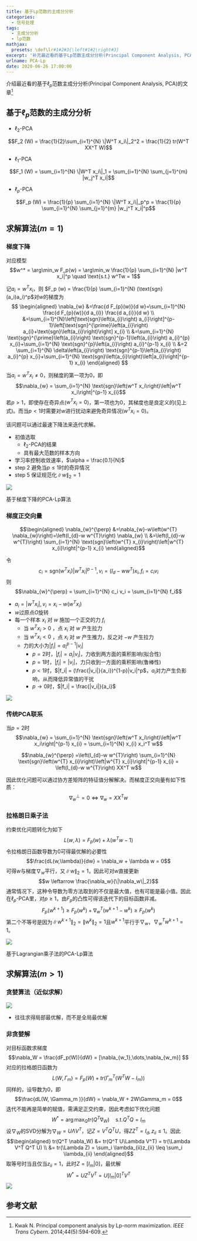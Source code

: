 ```yaml
---
title: 基于Lp范数的主成分分析
categories:
  - 信号处理
tags:
  - 主成分分析
  - lp范数
mathjax:
  presets: \def\lr#1#2#3{\left#1#2\right#3}
excerpt: '补充最近看的基于Lp范数主成分分析(Principal Component Analysis, PCA)的文章。'
urlname: PCA-Lp
date: 2020-06-26 17:00:00
---
```


介绍最近看的基于$\ell_p$范数主成分分析(Principal Component Analysis, PCA)的文章[^1]

## 基于$\ell_p$范数的主成分分析

- $\ell_2$-PCA

$$F_2 (W) = \frac{1}{2}\sum_{i=1}^{N} \|W^T x_i\|_2^2 = \frac{1}{2} tr(W^T XX^T W)$$

- $\ell_1$-PCA

$$F_1 (W) = \sum_{i=1}^{N} \|W^T x_i\|_1 = \sum_{i=1}^{N} \sum_{j=1}^{m} |w_j^T x_i|$$

- $\ell_p$-PCA

$$F_p (W) = \frac{1}{p} \sum_{i=1}^{N} \|W^T x_i\|_p^p = \frac{1}{p} \sum_{i=1}^{N} \sum_{j=1}^{m} |w_j^T x_i|^p$$

## 求解算法($m=1$)

### 梯度下降

对应模型
$$w^* = \arg\min_w F_p(w) = \arg\min_w \frac{1}{p} \sum_{i=1}^{N}  |w^T x_i|^p \quad \text{s.t.} w^Tw = 1$$

记$a_i = w^T x_i$，则 $F_p (w) = \frac{1}{p} \sum_{i=1}^{N}  (\text{sgn}(a_i)a_i)^p$对$w$的梯度为
$$
\begin{aligned}
\nabla_{w} &=\frac{d F_{p}(w)}{d w}=\sum_{i=1}^{N} \frac{d F_{p}(w)}{d a_{i}} \frac{d a_{i}}{d w} \\
&=\sum_{i=1}^{N}\left[\text{sgn}\left(a_{i}\right) a_{i}\right]^{p-1}\left[\text{sgn}^{\prime}\left(a_{i}\right) a_{i}+\text{sgn}\left(a_{i}\right)\right] x_{i} \\
&=\sum_{i=1}^{N} \text{sgn}^{\prime}\left(a_{i}\right) \text{sgn}^{p-1}\left(a_{i}\right) a_{i}^{p} x_{i}+\sum_{i=1}^{N} \text{sgn}^{p}\left(a_{i}\right) a_{i}^{p-1} x_{i} \\
&=2 \sum_{i=1}^{N} \delta\left(a_{i}\right) \text{sgn}^{p-1}\left(a_{i}\right) a_{i}^{p} x_{i}+\sum_{i=1}^{N} \text{sgn}\left(a_{i}\right)\left|a_{i}\right|^{p-1} x_{i}
\end{aligned}
$$

当$a_i = w^T x_i \neq 0$，则梯度的第一项为0，即
$$\nabla_{w} = \sum_{i=1}^{N} \text{sgn}\left(w^T x_i\right)\left|w^T x_i\right|^{p-1} x_{i}$$
若$p > 1$，即使存在奇异点($w^T x_i = 0$)，第一项也为0，其梯度也是良定义的(见上式)。而当$p < 1$时需要对$w$进行扰动来避免奇异情况($w^T x_i = 0$)。

该问题可以通过最速下降法来迭代求解。

- 初值选取
  - $\ell_2$-PCA的结果
  - 具有最大范数的样本方向
- 学习率控制收敛速率，$\alpha = \frac{0.1}{N}$
- step 2 避免当$p \leq 1$时的奇异情况
- step 5 保证规范化$\|w\|_2 = 1$

![](PCA的Lp/alg-1.png)

基于梯度下降的PCA-Lp算法

### 梯度正交向量

$$\begin{aligned}
\nabla_{w}^{\perp} &=\nabla_{w}-w\left(w^{T} \nabla_{w}\right)=\left(I_{d}-w w^{T}\right) \nabla_{w} \\
&=\left(I_{d}-w w^{T}\right) \sum_{i=1}^{N} \text{sgn}\left(w^{T} x_{i}\right)\left|w^{T} x_{i}\right|^{p-1} x_{i}
\end{aligned}$$

令
$$c_i = \text{sgn}\left(w^{T} x_{i}\right)\left|w^{T} x_{i}\right|^{p-1}, v_i = \left(I_{d}-w w^{T}\right)   x_{i}, f_i = c_i v_i$$
则
$$\nabla_{w}^{\perp} = \sum_{i=1}^{N} c_i v_i = \sum_{i=1}^{N} f_i$$

- $a_i = |w^T x_i|,v_i = x_i - w(w^T x_i)$
- $w$过原点$O$旋转
- 每一个样本 $x_i$ 对 $w$ 施加一个正交的力 $f_i$
  - 当 $w^T x_i > 0$ ，点 $x_i$ 对 $w$ 产生拉力
  - 当 $w^T x_i < 0$ ，点 $x_i$ 对 $w$ 产生推力，反之对 $-w$ 产生拉力
  - 力的大小为$|f_i| = a_i^{p-1}|v_i|$
    - $p=2$时，$|f_i| = a_i|v_i|$，力收到两方面的乘积影响(拟合性)
    - $p=1$时，$|f_i| = |v_i|$，力只收到一方面的乘积影响(鲁棒性)
    - $p<1$时，$|f_i| = (\frac{|v_i|}{a_i})^{1-p}|v_i|^p$，$a_i$对力产生负影响，从而降低异常值的干扰
    - $p \to 0$时，$|f_i| = \frac{|v_i|}{a_i}$

![](PCA的Lp/fig-1.png)

### 传统PCA联系

当$p = 2$时
$$\nabla_{w} = \sum_{i=1}^{N} \text{sgn}\left(w^T x_i\right)\left|w^T x_i\right|^{p-1} x_{i} = \sum_{i=1}^{N}  x_{i} x_i^T w$$

$$\nabla_{w}^{\perp} =\left(I_{d}-w w^{T}\right) \sum_{i=1}^{N} \text{sgn}\left(w^{T} x_{i}\right)\left|w^{T} x_{i}\right|^{p-1} x_{i} = \left(I_{d}-w w^{T}\right) XX^T w$$

因此优化问题可以通过协方差矩阵的特征值分解解决。而梯度正交向量有如下性质：
$$\nabla_{w}^{\perp} = 0 \iff \nabla_{w} = XX^T w$$

### 拉格朗日乘子法

约束优化问题转化为如下
$$L(w, \lambda ) = F_p(w) + \lambda (w^T w - 1)$$
令拉格朗日函数导数为0可得最优解的必要性
$$\frac{dL(w,\lambda)}{dw} = \nabla_w + \lambda w = 0$$
可得$w$与梯度$\nabla_w$平行，又$\|w\|_2=1$，因此可对$w$直接更新
$$w \leftarrow \frac{\nabla_w}{\|\nabla_w\|_2}$$
通常情况下，这种令导数为零方法取到的不仅是最大值，也有可能是最小值。因此在$\ell_p$-PCA里，对$p \geq 1$，由$F_p$的凸性可得该迭代下的目标函数非减。
$$F_p(w^{k+1}) \geq F_p(w^{k}) + \nabla_w^T (w^{k+1} - w^{k}) \geq F_p(w^{k})$$
第二个不等号是因为$\|w^{k+1}\|_2 = \|w^{k}\|_2 = 1$且$w^{k+1}$平行于$\nabla_w$，$\nabla_w^T w^{k+1} = 1$。

![](PCA的Lp/alg-2.png)

基于Lagrangian乘子法的PCA-Lp算法

## 求解算法($m>1$)

### 贪婪算法（近似求解）

![](PCA的Lp/alg-3.png)

- 往往求得局部最优解，而不是全局最优解

### 非贪婪解

对目标函数求梯度
$$\nabla_W = \frac{dF_p(W)}{dW} = [\nabla_{w_1},\dots,\nabla_{w_m}] $$
对应的拉格朗日函数为
$$L(W, \Gamma_m ) = F_p(W) + tr(\Gamma_m^T (W^T W - I_m))$$
同样的，设导数为0，即
$$\frac{dL(W, \Gamma_m )}{dW} = \nabla_W + 2W\Gamma_m  = 0$$
迭代不能再是简单的赋值，需满足正交约束，因此考虑如下优化问题
$$W^* = \arg\max_Q tr(Q^T \nabla_W) \quad \text{s.t.} Q^T Q = I_m$$
设$\nabla_W$的SVD分解为$\nabla_W = U\Lambda V^T$，记$Z = V^T Q^T U$，得$ZZ^T = I_d,z_{ii}\leq 1$。因此
$$\begin{aligned}
tr(Q^T \nabla_W) &= tr(Q^T U\Lambda V^T) = tr(\Lambda V^T Q^T U) \\
&= tr(\Lambda Z) = \sum_i \lambda_{ii}z_{ii} \leq \sum_i \lambda_{ii}
\end{aligned}$$
取等号时当且仅当$z_{ii} = 1$，此时$Z = [I_m | 0]$，最优解
$$W^* = U Z^T V^T = U [I_m | 0]^T V^T$$
![](PCA的Lp/alg-4.png)

## 参考文献

[^1]: Kwak N. Principal component analysis by Lp-norm maximization. *IEEE Trans Cybern*. 2014;44(5):594-609.